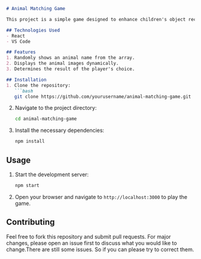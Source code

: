 ```markdown
# Animal Matching Game

This project is a simple game designed to enhance children's object recognition and language abilities. The game displays an animal name, and the player has to click the correct animal image among 16 options. If the player makes the correct choice, the result shows "win"; otherwise, it shows "lose".

## Technologies Used
- React
- VS Code

## Features
1. Randomly shows an animal name from the array.
2. Displays the animal images dynamically.
3. Determines the result of the player's choice.

## Installation
1. Clone the repository:
   ```bash
   git clone https://github.com/yourusername/animal-matching-game.git
   ```
2. Navigate to the project directory:
   ```bash
   cd animal-matching-game
   ```
3. Install the necessary dependencies:
   ```bash
   npm install
   ```

## Usage
1. Start the development server:
   ```bash
   npm start
   ```
2. Open your browser and navigate to `http://localhost:3000` to play the game.

## Contributing
Feel free to fork this repository and submit pull requests. For major changes, please open an issue first to discuss what you would like to change.There are still some issues. So if you can please try to correct them.

